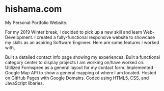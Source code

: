 # hishama.com
My Personal Portfolio Website.

For my 2019 Winter break, I decided to pick up a new skill and learn Web-Development. I created a fully-functional responsive website to showcase my skills as an aspiring Software Engineer. Here are some features I worked with,

Built a detailed contact info page showing my experiences.
Built a functional category center to display projects I am working on/have worked on.
Utilized Formspree as a general layout for my contact form.
Implemented Google Map API to show a general mapping of where I am located.
Hosted on GitHub Pages with Google Domains.
Coded using HTML5, CSS, and JavaScript libaries.
